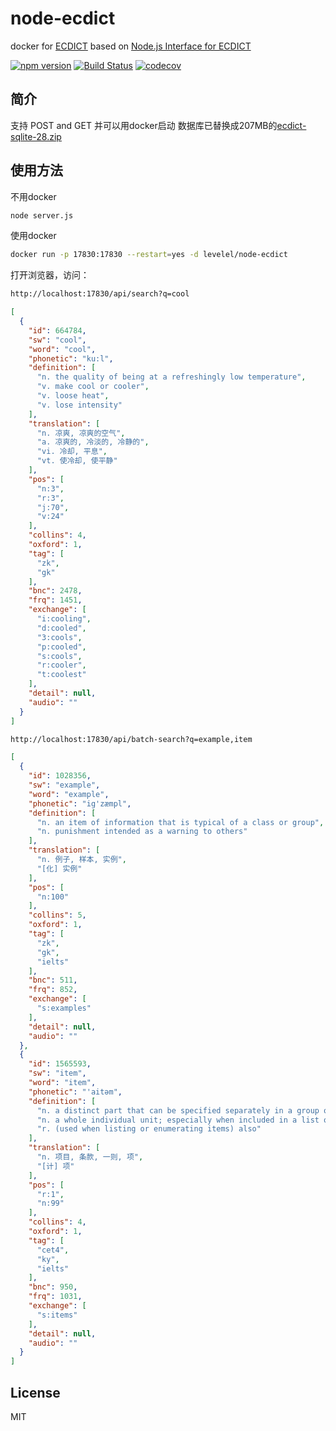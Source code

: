 # node-ecdict

docker for [ECDICT](https://github.com/skywind3000/ECDICT)
based on [Node.js Interface for ECDICT](https://github.com/HiuYanChong/node-ecdict)

[![npm version](https://img.shields.io/npm/v/node-ecdict.svg)](https://www.npmjs.com/package/node-ecdict) [![Build Status](https://travis-ci.org/HiuYanChong/node-ecdict.svg?branch=master)](https://travis-ci.org/HiuYanChong/node-ecdict) [![codecov](https://codecov.io/gh/HiuYanChong/node-ecdict/branch/master/graph/badge.svg)](https://codecov.io/gh/HiuYanChong/node-ecdict)

## 简介
支持 POST and GET
并可以用docker启动
数据库已替换成207MB的[ecdict-sqlite-28.zip](https://github.com/skywind3000/ECDICT/releases/download/1.0.28/ecdict-sqlite-28.zip)

## 使用方法
不用docker
```bash
node server.js
```
使用docker
```bash
docker run -p 17830:17830 --restart=yes -d levelel/node-ecdict
```

打开浏览器，访问：
```html
http://localhost:17830/api/search?q=cool
```
```json
[
  {
    "id": 664784,
    "sw": "cool",
    "word": "cool",
    "phonetic": "ku:l",
    "definition": [
      "n. the quality of being at a refreshingly low temperature",
      "v. make cool or cooler",
      "v. loose heat",
      "v. lose intensity"
    ],
    "translation": [
      "n. 凉爽, 凉爽的空气",
      "a. 凉爽的, 冷淡的, 冷静的",
      "vi. 冷却, 平息",
      "vt. 使冷却, 使平静"
    ],
    "pos": [
      "n:3",
      "r:3",
      "j:70",
      "v:24"
    ],
    "collins": 4,
    "oxford": 1,
    "tag": [
      "zk",
      "gk"
    ],
    "bnc": 2478,
    "frq": 1451,
    "exchange": [
      "i:cooling",
      "d:cooled",
      "3:cools",
      "p:cooled",
      "s:cools",
      "r:cooler",
      "t:coolest"
    ],
    "detail": null,
    "audio": ""
  }
]
```

```html
http://localhost:17830/api/batch-search?q=example,item
```
```json
[
  {
    "id": 1028356,
    "sw": "example",
    "word": "example",
    "phonetic": "ig'zæmpl",
    "definition": [
      "n. an item of information that is typical of a class or group",
      "n. punishment intended as a warning to others"
    ],
    "translation": [
      "n. 例子, 样本, 实例",
      "[化] 实例"
    ],
    "pos": [
      "n:100"
    ],
    "collins": 5,
    "oxford": 1,
    "tag": [
      "zk",
      "gk",
      "ielts"
    ],
    "bnc": 511,
    "frq": 852,
    "exchange": [
      "s:examples"
    ],
    "detail": null,
    "audio": ""
  },
  {
    "id": 1565593,
    "sw": "item",
    "word": "item",
    "phonetic": "'aitәm",
    "definition": [
      "n. a distinct part that can be specified separately in a group of things that could be enumerated on a list",
      "n. a whole individual unit; especially when included in a list or collection",
      "r. (used when listing or enumerating items) also"
    ],
    "translation": [
      "n. 项目, 条款, 一则, 项",
      "[计] 项"
    ],
    "pos": [
      "r:1",
      "n:99"
    ],
    "collins": 4,
    "oxford": 1,
    "tag": [
      "cet4",
      "ky",
      "ielts"
    ],
    "bnc": 950,
    "frq": 1031,
    "exchange": [
      "s:items"
    ],
    "detail": null,
    "audio": ""
  }
]
```
## License

MIT